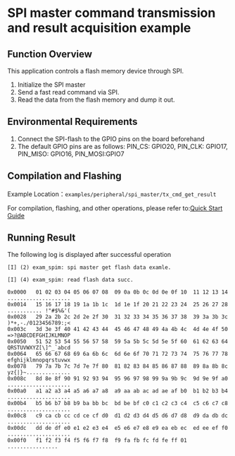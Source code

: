 # SPI master command transmission and result acquisition example

## Function Overview

This application controls a flash memory device through SPI.

1. Initialize the SPI master
2. Send a fast read command via SPI.
3. Read the data from the flash memory and dump it out.


## Environmental Requirements

1. Connect the SPI-flash to the GPIO pins on the board beforehand
2. The default GPIO pins are as follows: PIN_CS: GPIO20, PIN_CLK: GPIO17, PIN_MISO: GPIO16, PIN_MOSI:GPIO7


## Compilation and Flashing

Example Location：`examples/peripheral/spi_master/tx_cmd_get_result`

For compilation, flashing, and other operations, please refer to:[Quick Start Guide](https://doc.winnermicro.net/w800/en/latest/get_started/index.html)

## Running Result

The following log is displayed after successful operation

```
[I] (2) exam_spim: spi master get flash data examle.

[I] (4) exam_spim: read flash data succ.

0x0000   01 02 03 04 05 06 07 08  09 0a 0b 0c 0d 0e 0f 10  11 12 13 14  ....................
0x0014   15 16 17 18 19 1a 1b 1c  1d 1e 1f 20 21 22 23 24  25 26 27 28  ........... !"#$%&'(
0x0028   29 2a 2b 2c 2d 2e 2f 30  31 32 33 34 35 36 37 38  39 3a 3b 3c  )*+,-./0123456789:;<
0x003c   3d 3e 3f 40 41 42 43 44  45 46 47 48 49 4a 4b 4c  4d 4e 4f 50  =>?@ABCDEFGHIJKLMNOP
0x0050   51 52 53 54 55 56 57 58  59 5a 5b 5c 5d 5e 5f 60  61 62 63 64  QRSTUVWXYZ[\]^_`abcd
0x0064   65 66 67 68 69 6a 6b 6c  6d 6e 6f 70 71 72 73 74  75 76 77 78  efghijklmnopqrstuvwx
0x0078   79 7a 7b 7c 7d 7e 7f 80  81 82 83 84 85 86 87 88  89 8a 8b 8c  yz{|}~..............
0x008c   8d 8e 8f 90 91 92 93 94  95 96 97 98 99 9a 9b 9c  9d 9e 9f a0  ....................
0x00a0   a1 a2 a3 a4 a5 a6 a7 a8  a9 aa ab ac ad ae af b0  b1 b2 b3 b4  ....................
0x00b4   b5 b6 b7 b8 b9 ba bb bc  bd be bf c0 c1 c2 c3 c4  c5 c6 c7 c8  ....................
0x00c8   c9 ca cb cc cd ce cf d0  d1 d2 d3 d4 d5 d6 d7 d8  d9 da db dc  ....................
0x00dc   dd de df e0 e1 e2 e3 e4  e5 e6 e7 e8 e9 ea eb ec  ed ee ef f0  ....................
0x00f0   f1 f2 f3 f4 f5 f6 f7 f8  f9 fa fb fc fd fe ff 01               ................
```
